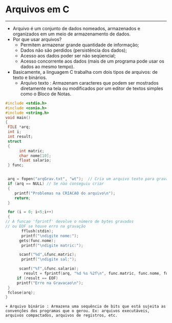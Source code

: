 # Arquivos em C
---
+ Arquivo é um conjunto de dados nomeados, armazenados e organizados em um meio de armazenamento de dados. 
+ Por que usar arquivos?
    + Permitem armazenar grande quantidade de informação;
    + Dados não são perdidos (persistência dos dados);
    + Acesso aos dados poder ser não seqüencial;
    + Acesso concorrente aos dados (mais de um programa pode usar os dados ao mesmo tempo).
+ Basicamente, a linguagem C trabalha com dois tipos de arquivos: de texto e binários.
    + Arquivo texto : Armazenam caracteres que podem ser mostrados diretamente na tela ou modificados por um editor de textos simples como o Bloco de Notas.
    
 ``` c runnable
#include <stdio.h>
#include <conio.h>
#include <string.h>
void main()
{
  FILE *arq;
  int i;
  int result;
  struct
  {
       int matric;
       char nome[10];
       float salario;
  } func;


  arq = fopen("arqGrav.txt", "wt");  // Cria um arquivo texto para gravação
  if (arq == NULL) // Se nào conseguiu criar
  {
     printf("Problemas na CRIACAO do arquivo\n");
     return;
  }

  for (i = 0; i<5;i++)
  {
// A funcao 'fprintf' devolve o número de bytes gravados
// ou EOF se houve erro na gravação
        fflush(stdin);
        printf("\ndigite nome:");
       gets(func.nome);
        printf("\ndigite matric:");

       scanf("%d",&func.matric);
        printf("\ndigite sal:");

       scanf("%f",&func.salario);
         result = fprintf(arq, "%d %s %2f\n", func.matric, func.nome, func.salario);
      if (result == EOF)
	  printf("Erro na Gravacao\n");
  }
  fclose(arq);
}
 ```
    + Arquivo binário : Armazena uma sequência de bits que está sujeita as convenções dos programas que o gerou. Ex: arquivos executáveis, arquivos compactados, arquivos de registros, etc.


